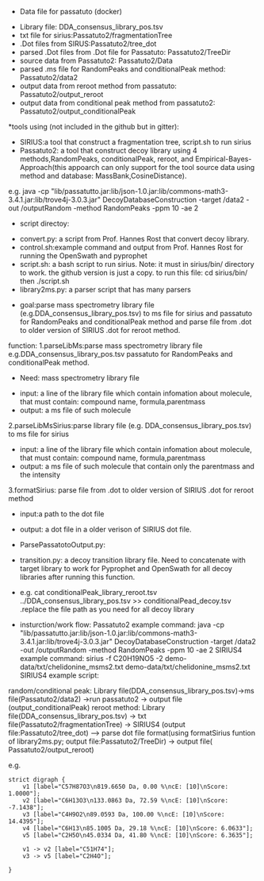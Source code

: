 * Data file for passatuto (docker)
- Library file: DDA_consensus_library_pos.tsv
- txt file for sirius:Passatuto2/fragmentationTree
- .Dot files from SIRUS:Passatuto2/tree_dot
- parsed .Dot files from .Dot file for Passatuto: Passatuto2/TreeDir
- source data from Passatuto2: Passatuto2/Data
- parsed .ms file for RandomPeaks and conditionalPeak method: Passatuto2/data2
- output data from reroot method from passatuto: Passatuto2/output_reroot
- output data from conditional peak method from passatuto2: Passatuto2/output_conditionalPeak


*tools using (not included in the github but in gitter):
- SIRIUS:a tool that construct a fragmentation tree, script.sh to run sirius
- Passatuto2: a tool that construct decoy library using 4 methods,RandomPeaks, conditionalPeak, reroot, and Empirical-Bayes-
Approach(this appoarch can only support for the tool source data using method and database: MassBank,CosineDistance).

e.g. java -cp "lib/passatutto.jar:lib/json-1.0.jar:lib/commons-math3-3.4.1.jar:lib/trove4j-3.0.3.jar" DecoyDatabaseConstruction -target /data2 -out /outputRandom -method RandomPeaks -ppm 10 -ae 2


* script directoy:
- convert.py: a script from Prof. Hannes Rost that convert decoy library.
- control.sh:example command and output from Prof. Hannes Rost for running the OpenSwath and pyprophet
- script.sh: a bash script to run sirius.  Note: it must  in sirius/bin/ directory to work. the github version is just a copy. to run this file:  cd sirius/bin/ then  ./script.sh
- library2ms.py: a parser script that has many parsers
* goal:parse mass spectrometry library file (e.g.DDA_consensus_library_pos.tsv) to ms file for sirius and passatuto for RandomPeaks and conditionalPeak method and parse file from .dot to older version of SIRIUS .dot for reroot method.

function:
1.parseLibMs:parse mass spectrometry library file e.g.DDA_consensus_library_pos.tsv passatuto for RandomPeaks and conditionalPeak method. 
* Need: mass spectrometry library file
- input: a line of the library file which contain infomation about molecule, that must contain: compound name, formula,parentmass
- output: a ms file of such molecule


2.parseLibMsSirius:parse library file (e.g. DDA_consensus_library_pos.tsv) to ms file for sirius
- input: a line of the library file which contain infomation about molecule, that must contain: compound name, formula,parentmass
- output: a ms file of such molecule that contain only the parentmass and the intensity


3.formatSirius: parse file from .dot to older version of SIRIUS .dot for reroot method
- input:a path to the dot file
- output: a dot file in a older verison of SIRIUS dot file.

- ParsePassatotoOutput.py:

- transition.py: a decoy transition library file. Need to concatenate with target library to work for Pyprophet and OpenSwath for all decoy libraries after running this function.
 * e.g. cat conditionalPeak_library_reroot.tsv ../DDA_consensus_library_pos.tsv >> conditionalPead_decoy.tsv  .replace the file path as you need for all decoy library


* insturction/work flow:
Passatuto2 example command: java -cp "lib/passatutto.jar:lib/json-1.0.jar:lib/commons-math3-3.4.1.jar:lib/trove4j-3.0.3.jar" DecoyDatabaseConstruction -target /data2 -out /outputRandom -method RandomPeaks -ppm 10 -ae 2
SIRIUS4 example command:
sirius -f C20H19NO5 -2 demo-data/txt/chelidonine_msms2.txt demo-data/txt/chelidonine_msms2.txt
SIRIUS4 example script:

random/conditional peak: Library file(DDA_consensus_library_pos.tsv)->ms file(Passatuto2/data2) ->run passatuto2 -> output file (output_conditionalPeak)
reroot method: Library file(DDA_consensus_library_pos.tsv) -> txt file(Passatuto2/fragmentationTree) -> SIRIUS4 (output file:Passatuto2/tree_dot) --> parse dot file format(using formatSirius funtion of library2ms.py; output file:Passatuto2/TreeDir) -> output file( Passatuto2/output_reroot)


e.g.
```
strict digraph {
	v1 [label="C57H87O3\n819.6650 Da, 0.00 %\ncE: [10]\nScore: 1.0000"];
	v2 [label="C6H13O3\n133.0863 Da, 72.59 %\ncE: [10]\nScore: -7.1438"];
	v3 [label="C4H9O2\n89.0593 Da, 100.00 %\ncE: [10]\nScore: 14.4395"];
	v4 [label="C6H13\n85.1005 Da, 29.18 %\ncE: [10]\nScore: 6.0633"];
	v5 [label="C2H5O\n45.0334 Da, 41.80 %\ncE: [10]\nScore: 6.3635"];

	v1 -> v2 [label="C51H74"];
	v3 -> v5 [label="C2H4O"];

}
```




